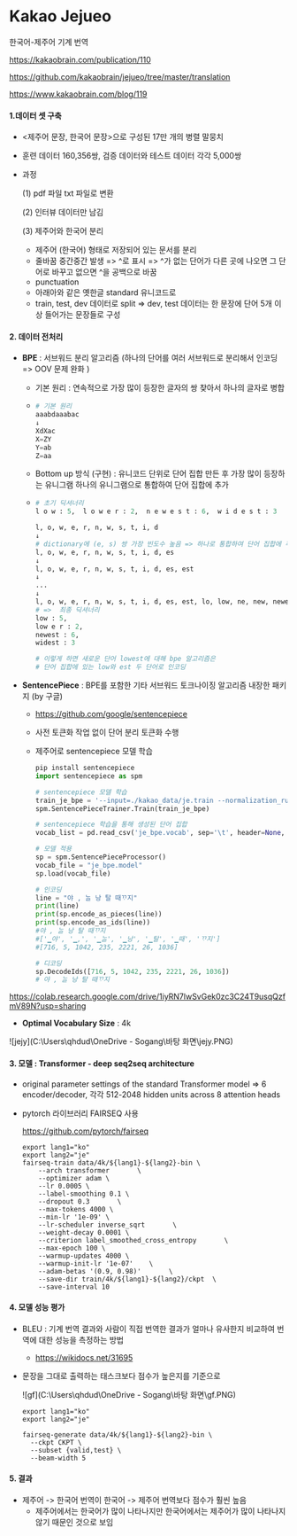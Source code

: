 # Kakao Jejueo

 한국어-제주어 기계 번역 

https://kakaobrain.com/publication/110

https://github.com/kakaobrain/jejueo/tree/master/translation

https://www.kakaobrain.com/blog/119

#### 1.데이터 셋 구축 

- <제주어 문장, 한국어 문장>으로 구성된 17만 개의 병렬 말뭉치

- 훈련 데이터 160,356쌍, 검증 데이터와 테스트 데이터 각각 5,000쌍

- 과정 

  (1) pdf 파일 txt 파일로 변환 

  (2) 인터뷰 데이터만 남김 

  (3) 제주어와 한국어 분리 

  - 제주어 (한국어) 형태로 저장되어 있는 문서를 분리 
  - 줄바꿈 중간중간 발생 => ^로 표시 => ^가 없는 단어가 다른 곳에 나오면 그 단어로 바꾸고 없으면 ^을 공백으로 바꿈 
  - punctuation 
  - 아래아와 같은 옛한글 standard 유니코드로 
  - train, test, dev 데이터로 split => dev, test 데이터는 한 문장에 단어 5개 이상 들어가는 문장들로 구성 



#### 2. 데이터 전처리 

- **BPE** : 서브워드 분리 알고리즘 (하나의 단어를 여러 서브워드로 분리해서 인코딩 => OOV 문제 완화 )

  - 기본 원리 : 연속적으로 가장 많이 등장한 글자의 쌍  찾아서 하나의 글자로 병합 

  - ```python
    # 기본 원리 
    aaabdaaabac
    ↓
    XdXac
    X=ZY
    Y=ab
    Z=aa
    ```

  - Bottom up 방식 (구현) : 유니코드 단위로 단어 집합 만든 후 가장 많이 등장하는 유니그램 하나의 유니그램으로 통합하여 단어 집합에 추가 

  - ```python
    # 초기 딕셔너리 
    l o w : 5,  l o w e r : 2,  n e w e s t : 6,  w i d e s t : 3
    
    l, o, w, e, r, n, w, s, t, i, d
    ↓
    # dictionary에 (e, s) 쌍 가장 빈도수 높음 => 하나로 통합하여 단어 집합에 추가 
    l, o, w, e, r, n, w, s, t, i, d, es
    ↓
    l, o, w, e, r, n, w, s, t, i, d, es, est
    ↓
    ...
    ↓
    l, o, w, e, r, n, w, s, t, i, d, es, est, lo, low, ne, new, newest, wi, wid, widest
    # =>  최종 딕셔너리
    low : 5,
    low e r : 2,
    newest : 6,
    widest : 3
    
    # 이렇게 하면 새로운 단어 lowest에 대해 bpe 알고리즘은 
    # 단어 집합에 있는 low와 est 두 단어로 인코딩 
    ```

- **SentencePiece** : BPE를 포함한 기타 서브워드 토크나이징 알고리즘 내장한 패키지 (by 구글)

  - https://github.com/google/sentencepiece

  - 사전 토큰화 작업 없이 단어 분리 토큰화 수행 

  - 제주어로 sentencepiece 모델 학습 

    ```python
    pip install sentencepiece
    import sentencepiece as spm 
    
    # sentencepiece 모델 학습
    train_je_bpe = '--input=./kakao_data/je.train --normalization_rule_name=identity --model_prefix=je_bpe --vocab_size=4000 --model_type=bpe --character_coverage=0.995'
    spm.SentencePieceTrainer.Train(train_je_bpe)
    
    # sentencepiece 학습을 통해 생성된 단어 집합 
    vocab_list = pd.read_csv('je_bpe.vocab', sep='\t', header=None, quoting=csv.QUOTE_NONE)
    
    # 모델 적용 
    sp = spm.SentencePieceProcessor()
    vocab_file = "je_bpe.model"
    sp.load(vocab_file)
    
    # 인코딩
    line = "야 , ᄂᆞᆯ 낭 탈 때ᄁᆞ지"
    print(line)
    print(sp.encode_as_pieces(line))
    print(sp.encode_as_ids(line))
    #야 , ᄂᆞᆯ 낭 탈 때ᄁᆞ지
    #['▁야', '▁,', '▁ᄂᆞᆯ', '▁낭', '▁탈', '▁때', 'ᄁᆞ지']
    #[716, 5, 1042, 235, 2221, 26, 1036]
    
    # 디코딩 
    sp.DecodeIds([716, 5, 1042, 235, 2221, 26, 1036])
    # 야 , ᄂᆞᆯ 낭 탈 때ᄁᆞ지
    ```


https://colab.research.google.com/drive/1iyRN7lwSvGek0zc3C24T9usqQzfmV89N?usp=sharing



- **Optimal Vocabulary Size** : 4k 

![jejy](C:\Users\qhdud\OneDrive - Sogang\바탕 화면\jejy.PNG)





#### 3. 모델 : **Transformer** - deep seq2seq architecture 

- original parameter settings of the standard Transformer model
  => 6 encoder/decoder, 각각 512-2048 hidden units across 8 attention heads 

- pytorch 라이브러리 FAIRSEQ 사용 

  https://github.com/pytorch/fairseq

  ```
  export lang1="ko"
  export lang2="je"
  fairseq-train data/4k/${lang1}-${lang2}-bin \
      --arch transformer       \
      --optimizer adam \
      --lr 0.0005 \
      --label-smoothing 0.1 \
      --dropout 0.3       \
      --max-tokens 4000 \
      --min-lr '1e-09' \
      --lr-scheduler inverse_sqrt       \
      --weight-decay 0.0001 \
      --criterion label_smoothed_cross_entropy       \
      --max-epoch 100 \
      --warmup-updates 4000 \
      --warmup-init-lr '1e-07'    \
      --adam-betas '(0.9, 0.98)'       \
      --save-dir train/4k/${lang1}-${lang2}/ckpt  \
      --save-interval 10
  ```

  

#### 4. 모델 성능 평가 

- BLEU : 기계 번역 결과와 사람이 직접 번역한 결과가 얼마나 유사한지 비교하여 번역에 대한 성능을 측정하는 방법

  - https://wikidocs.net/31695

- 문장을 그대로 출력하는 태스크보다 점수가 높은지를 기준으로

  ![gf](C:\Users\qhdud\OneDrive - Sogang\바탕 화면\gf.PNG)

  

  ```
  export lang1="ko"
  export lang2="je"
  
  fairseq-generate data/4k/${lang1}-${lang2}-bin \
    --ckpt CKPT \
    --subset {valid,test} \
    --beam-width 5
  ```

  

#### 5. 결과 

- 제주어 -> 한국어 번역이 한국어 -> 제주어 번역보다 점수가 훨씬 높음 
  - 제주어에서는 한국어가 많이 나타나지만 한국어에서는 제주어가 많이 나타나지 않기 때문인 것으로 보임 
    
